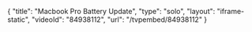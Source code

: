 {
    "title": "Macbook Pro Battery Update",
    "type": "solo",
    "layout": "iframe-static",
    "videoId": "84938112",
    "url": "\/tvpembed\/84938112"
}
